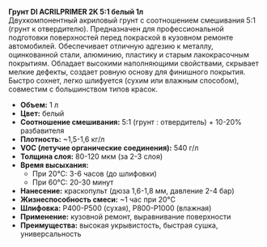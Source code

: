 **Грунт DI ACRILPRIMER 2K 5:1 белый 1л**  
Двухкомпонентный акриловый грунт с соотношением смешивания 5:1 (грунт к отвердителю). Предназначен для профессиональной подготовки поверхностей перед покраской в кузовном ремонте автомобилей. Обеспечивает отличную адгезию к металлу, оцинкованной стали, алюминию, пластику и старым лакокрасочным покрытиям. Обладает высокими наполняющими свойствами, скрывает мелкие дефекты, создает ровную основу для финишного покрытия. Быстро сохнет, легко шлифуется (сухим или влажным способом), совместим с большинством типов красок.

- **Объем:** 1 л
- **Цвет:** белый
- **Соотношение смешивания:** 5:1 (грунт : отвердитель) + 10-20% разбавителя
- **Плотность:** ~1,5-1,6 кг/л
- **VOC (летучие органические соединения):** 540 г/л
- **Толщина слоя:** 80-120 мкм (за 2-3 слоя)
- **Время высыхания:**
  - При 20°C: 3-6 часов (до шлифовки)
  - При 60°C: 20-30 минут
- **Нанесение:** краскопульт (дюза 1,6-1,8 мм, давление 2-4 бар)
- **Жизнеспособность смеси:** ~1 час при 20°C
- **Шлифовка:** P400-P500 (сухая), P800-P1000 (влажная)
- **Применение:** кузовной ремонт, выравнивание поверхности
- **Преимущества:** высокая укрывистость, быстрая сушка, универсальность
